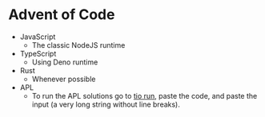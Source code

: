 # Advent of Code

- JavaScript
	- The classic NodeJS runtime
- TypeScript
	- Using Deno runtime
- Rust
	- Whenever possible
- APL
	- To run the APL solutions go to [tio run](https://tio.run/#apl-dyalog-extended), paste the code, and paste the input (a very long string without line breaks).
